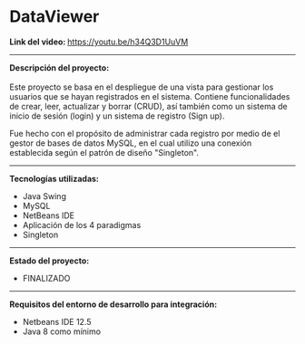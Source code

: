 # DataViewer

<b> Link del video: </b> 
https://youtu.be/h34Q3D1UuVM

<hr>

<b> Descripción del proyecto: </b> </br> </br>
Este proyecto se basa en el despliegue de una vista para gestionar los usuarios que se hayan registrados en el sistema. Contiene funcionalidades de crear, leer, actualizar y borrar (CRUD), así también como un sistema de inicio de sesión (login) y un sistema de registro (Sign up).

Fue hecho con el propósito de administrar cada registro por medio de el gestor de bases de datos MySQL, en el cual utilizo una conexión establecida según el patrón de diseño "Singleton".

<hr>

<b> Tecnologías utilizadas: </b>
- Java Swing
- MySQL
- NetBeans IDE
- Aplicación de los 4 paradigmas
- Singleton

<hr>

<b> Estado del proyecto: </b>
- FINALIZADO

<hr>

<b> Requisitos del entorno de desarrollo para integración: </b>
- Netbeans IDE 12.5
- Java 8 como mínimo


